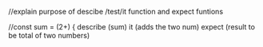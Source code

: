 //explain purpose of descibe /test/it function and expect funtions

//const sum = (2+) {
describe (sum)
it (adds the two num)
expect (result to be total of two numbers)